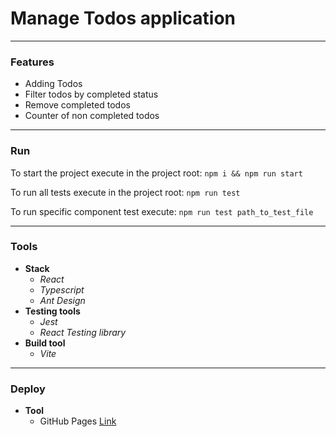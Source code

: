 
# Manage Todos application
---

### Features

- Adding Todos
- Filter todos by completed status
- Remove completed todos
- Counter of non completed todos

---
### Run

To start the project execute in the project root:
`npm i && npm run start`

To run all tests execute in the project root:
`npm run test`

To run specific component test execute:
`npm run test path_to_test_file`

---

### Tools

- **Stack**
   - _React_
   - _Typescript_
   - _Ant Design_
- **Testing tools**
   - _Jest_
   - _React Testing library_
- **Build tool**
   - _Vite_
 ---

 ### Deploy

 - **Tool**
   - GitHub Pages [Link](https://wdyffs.github.io/TodosApp/)


